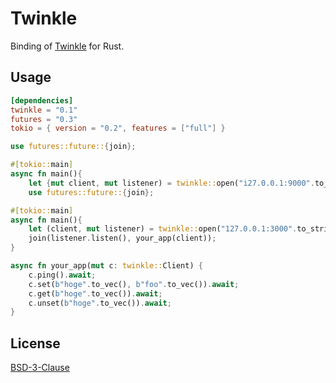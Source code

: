 # Twinkle

Binding of [Twinkle](https://github.com/kirisaki/twinkle) for Rust.

## Usage

```Cargo.toml
[dependencies]
twinkle = "0.1"
futures = "0.3"
tokio = { version = "0.2", features = ["full"] }
```

```main.rs
use futures::future::{join};

#[tokio::main]
async fn main(){
    let {mut client, mut listener) = twinkle::open("i27.0.0.1:9000".to_string()).await.unwrap();
    use futures::future::{join};

#[tokio::main]
async fn main(){
    let (client, mut listener) = twinkle::open("127.0.0.1:3000".to_string()).await.unwrap();
    join(listener.listen(), your_app(client));
}

async fn your_app(mut c: twinkle::Client) {
    c.ping().await;
    c.set(b"hoge".to_vec(), b"foo".to_vec()).await;
    c.get(b"hoge".to_vec()).await;
    c.unset(b"hoge".to_vec()).await;
}

```

## License

[BSD-3-Clause](https://opensource.org/licenses/BSD-3-Clause)
